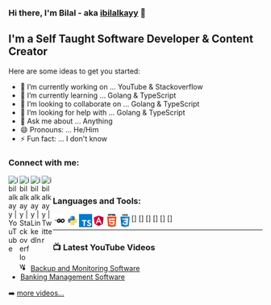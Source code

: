 ### Hi there, I'm Bilal - aka [ibilalkayy](https://www.linkedin.com/in/ibilalkayy/) 👋

## I'm a Self Taught Software Developer & Content Creator

Here are some ideas to get you started:

- 🔭 I’m currently working on ... YouTube & Stackoverflow
- 🌱 I’m currently learning ... Golang & TypeScript
- 👯 I’m looking to collaborate on ... Golang & TypeScript 
- 🤔 I’m looking for help with ... Golang & TypeScript
- 💬 Ask me about ... Anything
- 😄 Pronouns: ... He/Him
- ⚡ Fun fact: ... I don't know

### Connect with me:

[<img align="left" alt="ibilalkayy | YouTube" width="22px" src="https://cdn.jsdelivr.net/npm/simple-icons@v3/icons/youtube.svg" />](https://www.youtube.com/channel/UCBLTfRg0Rgm4FtXkvql7DRQ)
[<img align="left" alt="ibilalkayy | Stackoverflow" width="22px" src="https://cdn.jsdelivr.net/npm/simple-icons@v3/icons/stackoverflow.svg" />](https://stackoverflow.com/users/13629515/bilal-khan)
[<img align="left" alt="ibilalkayy | LinkedIn" width="22px" src="https://cdn.jsdelivr.net/npm/simple-icons@v3/icons/linkedin.svg" />](https://www.linkedin.com/in/ibilalkayy/)
[<img align="left" alt="ibilalkayy | Twitter" width="22px" src="https://cdn.jsdelivr.net/npm/simple-icons@v3/icons/twitter.svg" />](https://twitter.com/ibilalkayy)

<br />

### Languages and Tools:

[<img align="left" alt="Golang" width="26px" src="https://raw.githubusercontent.com/github/explore/80688e429a7d4ef2fca1e82350fe8e3517d3494d/topics/go/go.png" />]
[<img align="left" alt="Python" width="26px" src="https://raw.githubusercontent.com/github/explore/80688e429a7d4ef2fca1e82350fe8e3517d3494d/topics/python/python.png" />]
[<img align="left" alt="TypeScript" width="26px" src="https://raw.githubusercontent.com/github/explore/80688e429a7d4ef2fca1e82350fe8e3517d3494d/topics/typescript/typescript.png" />]
[<img align="left" alt="Angular" width="26px" src="https://raw.githubusercontent.com/github/explore/80688e429a7d4ef2fca1e82350fe8e3517d3494d/topics/angular/angular.png" />]
[<img align="left" alt="HTML5" width="26px" src="https://raw.githubusercontent.com/github/explore/80688e429a7d4ef2fca1e82350fe8e3517d3494d/topics/html/html.png" />]
[<img align="left" alt="CSS3" width="26px" src="https://raw.githubusercontent.com/github/explore/80688e429a7d4ef2fca1e82350fe8e3517d3494d/topics/css/css.png" />]

---

### 📺 Latest YouTube Videos

<!-- YOUTUBE:START -->
- [Backup and Monitoring Software](https://www.youtube.com/watch?v=CZcYtLh-ZUw&t=1s)
- [Banking Management Software](https://www.youtube.com/watch?v=xFWc21VSHps&list=PLptbpfKzsc3DnWWGdspRR36FQw3Do_UOC)
<!-- YOUTUBE:END -->

➡️ [more videos...](https://www.youtube.com/channel/UCBLTfRg0Rgm4FtXkvql7DRQ)

